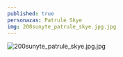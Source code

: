 ```yaml
---
published: true
personazas: Patrulė Skye
img: 200sunyte_patrule_skye.jpg.jpg
---
```

![200sunyte_patrule_skye.jpg.jpg]({{site.baseurl}}/img/personazai/200sunyte_patrule_skye.jpg.jpg)

